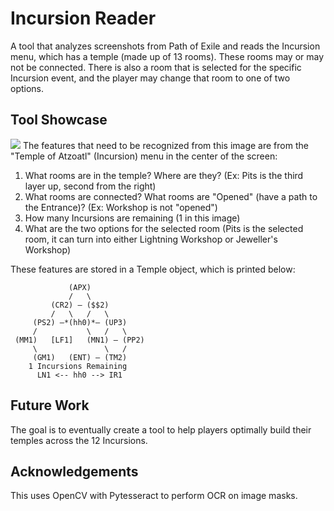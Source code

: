 # Incursion Reader

A tool that analyzes screenshots from Path of Exile and reads the Incursion menu, which has a temple (made up of 13 rooms). These rooms may or may not be connected. There is also a room that is selected for the specific Incursion event, and the player may change that room to one of two options.

## Tool Showcase
![](https://i.imgur.com/NiOwCgp.jpg)
The features that need to be recognized from this image are from the "Temple of Atzoatl" (Incursion) menu in the center of the screen:
  1) What rooms are in the temple? Where are they? (Ex: Pits is the third layer up, second from the right)
  2) What rooms are connected? What rooms are "Opened" (have a path to the Entrance)? (Ex: Workshop is not "opened")
  3) How many Incursions are remaining (1 in this image)
  4) What are the two options for the selected room (Pits is the selected room, it can turn into either Lightning Workshop or Jeweller's Workshop)

These features are stored in a Temple object, which is printed below:
```
             (APX)
             /   \
         (CR2) — ($$2)
         /   \   /   \
     (PS2) —*(hh0)*— (UP3)
     /           \   /   \
 (MM1)   [LF1]   (MN1) — (PP2)
     \               \   /
     (GM1)   (ENT) — (TM2)
    1 Incursions Remaining
      LN1 <-- hh0 --> IR1
```

## Future Work
The goal is to eventually create a tool to help players optimally build their temples across the 12 Incursions.

## Acknowledgements
This uses OpenCV with Pytesseract to perform OCR on image masks.
